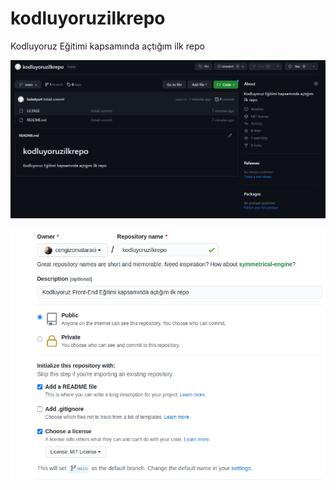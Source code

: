 # kodluyoruzilkrepo
Kodluyoruz Eğitimi kapsamında açtığım ilk repo

![github](figures/ilkproje.png)

![github](figures/github.png)
